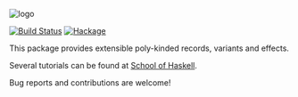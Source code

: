 ![logo](https://github.com/fumieval/extensible/blob/master/artwork/logo.png?raw=true)

[![Build Status](https://travis-ci.org/fumieval/extensible.svg?branch=master)](https://travis-ci.org/fumieval/extensible)
[![Hackage](https://img.shields.io/hackage/v/extensible.svg)](https://hackage.haskell.org/package/extensible)

This package provides extensible poly-kinded records, variants and effects.

Several tutorials can be found at [School of Haskell](https://www.schoolofhaskell.com/user/fumieval/extensible).

Bug reports and contributions are welcome!
